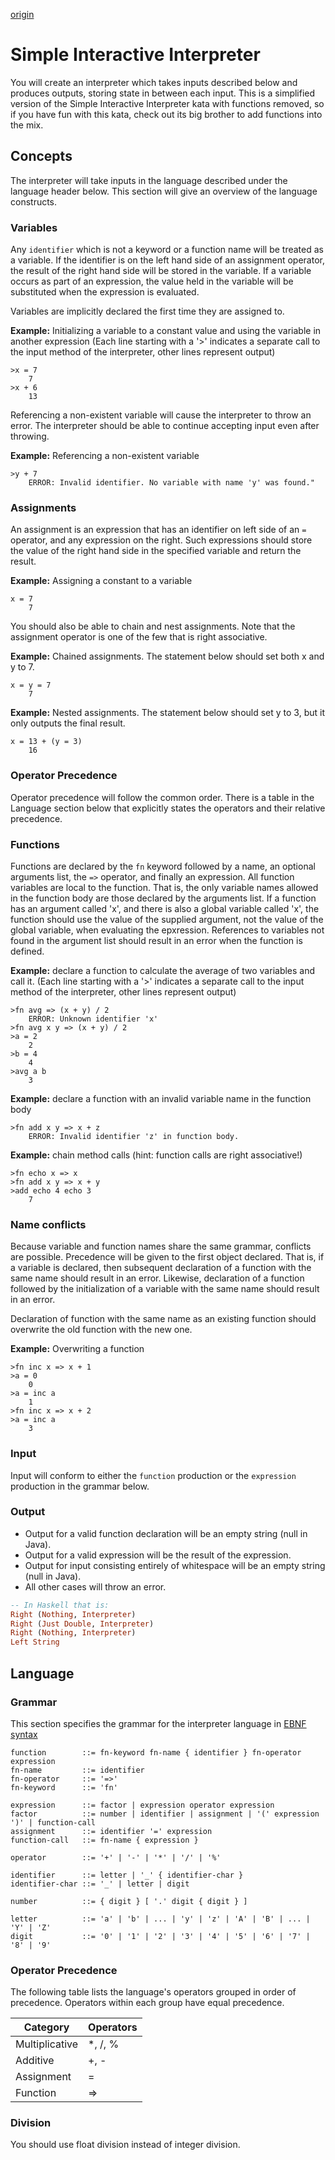 [origin](https://www.codewars.com/kata/52ffcfa4aff455b3c2000750)

# Simple Interactive Interpreter

You will create an interpreter which takes inputs described below and produces outputs, storing state in between each input. This is a simplified version of the Simple Interactive Interpreter kata with functions removed, so if you have fun with this kata, check out its big brother to add functions into the mix.


## Concepts

The interpreter will take inputs in the language described under the language header below. This section will give an overview of the language constructs.


### Variables

Any `identifier` which is not a keyword or a function name will be treated as a variable. If the identifier is on the left hand side of an assignment operator, the result of the right hand side will be stored in the variable. If a variable occurs as part of an expression, the value held in the variable will be substituted when the expression is evaluated.

Variables are implicitly declared the first time they are assigned to.

**Example:** Initializing a variable to a constant value and using the variable in another expression (Each line starting with a '>' indicates a separate call to the input method of the interpreter, other lines represent output)

```
>x = 7
    7
>x + 6
    13
```

Referencing a non-existent variable will cause the interpreter to throw an error. The interpreter should be able to continue accepting input even after throwing.

**Example:** Referencing a non-existent variable

```
>y + 7
    ERROR: Invalid identifier. No variable with name 'y' was found."
```

### Assignments

An assignment is an expression that has an identifier on left side of an `=` operator, and any expression on the right. Such expressions should store the value of the right hand side in the specified variable and return the result.

**Example:** Assigning a constant to a variable

```
x = 7
    7
```

You should also be able to chain and nest assignments. Note that the assignment operator is one of the few that is right associative.

**Example:** Chained assignments. The statement below should set both x and y to 7.

```
x = y = 7
    7
```

**Example:** Nested assignments. The statement below should set y to 3, but it only outputs the final result.

```
x = 13 + (y = 3)
    16
```


### Operator Precedence

Operator precedence will follow the common order. There is a table in the Language section below that explicitly states the operators and their relative precedence.


### Functions

Functions are declared by the `fn` keyword followed by a name, an optional arguments list, the `=>` operator, and finally an expression. All function variables are local to the function. That is, the only variable names allowed in the function body are those declared by the arguments list. If a function has an argument called 'x', and there is also a global variable called 'x', the function should use the value of the supplied argument, not the value of the global variable, when evaluating the epxression. References to variables not found in the argument list should result in an error when the function is defined.

**Example:** declare a function to calculate the average of two variables and call it. (Each line starting with a '>' indicates a separate call to the input method of the interpreter, other lines represent output)

```
>fn avg => (x + y) / 2
    ERROR: Unknown identifier 'x'
>fn avg x y => (x + y) / 2
>a = 2
    2
>b = 4
    4
>avg a b
    3
```

**Example:** declare a function with an invalid variable name in the function body

```
>fn add x y => x + z
    ERROR: Invalid identifier 'z' in function body.
```

**Example:** chain method calls (hint: function calls are right associative!)
```
>fn echo x => x
>fn add x y => x + y
>add echo 4 echo 3
    7
```

### Name conflicts

Because variable and function names share the same grammar, conflicts are possible. Precedence will be given to the first object declared. That is, if a variable is declared, then subsequent declaration of a function with the same name should result in an error. Likewise, declaration of a function followed by the initialization of a variable with the same name should result in an error.

Declaration of function with the same name as an existing function should overwrite the old function with the new one.

**Example:** Overwriting a function

```
>fn inc x => x + 1
>a = 0
    0
>a = inc a
    1
>fn inc x => x + 2
>a = inc a
    3
```


### Input

Input will conform to either the `function` production or the `expression` production in the grammar below.

### Output

- Output for a valid function declaration will be an empty string (null in Java).
- Output for a valid expression will be the result of the expression.
- Output for input consisting entirely of whitespace will be an empty string (null in Java).
- All other cases will throw an error.

```hs
-- In Haskell that is:
Right (Nothing, Interpreter)
Right (Just Double, Interpreter)
Right (Nothing, Interpreter)
Left String
```

## Language


### Grammar

This section specifies the grammar for the interpreter language in [EBNF syntax](http://en.wikipedia.org/wiki/Extended_Backus%E2%80%93Naur_Form)

```
function        ::= fn-keyword fn-name { identifier } fn-operator expression
fn-name         ::= identifier
fn-operator     ::= '=>'
fn-keyword      ::= 'fn'

expression      ::= factor | expression operator expression
factor          ::= number | identifier | assignment | '(' expression ')' | function-call
assignment      ::= identifier '=' expression
function-call   ::= fn-name { expression }

operator        ::= '+' | '-' | '*' | '/' | '%'

identifier      ::= letter | '_' { identifier-char }
identifier-char ::= '_' | letter | digit

number          ::= { digit } [ '.' digit { digit } ]

letter          ::= 'a' | 'b' | ... | 'y' | 'z' | 'A' | 'B' | ... | 'Y' | 'Z'
digit           ::= '0' | '1' | '2' | '3' | '4' | '5' | '6' | '7' | '8' | '9'
```


### Operator Precedence

The following table lists the language's operators grouped in order of precedence. Operators within each group have equal precedence.


| **Category** | **Operators** |
| --- | --- |
| Multiplicative | *, /, % |
| Additive | +, - |
| Assignment | = |
| Function | => |
<style>
    table {
        width:100%;
    }
</style>


### Division

You should use float division instead of integer division.



